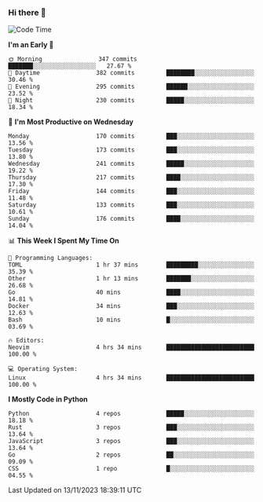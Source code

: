 ### Hi there 👋
<!--START_SECTION:waka-->
![Code Time](http://img.shields.io/badge/Code%20Time-200%20hrs%2055%20mins-blue)

**I'm an Early 🐤** 

```text
🌞 Morning                347 commits         ███████░░░░░░░░░░░░░░░░░░   27.67 % 
🌆 Daytime                382 commits         ████████░░░░░░░░░░░░░░░░░   30.46 % 
🌃 Evening                295 commits         ██████░░░░░░░░░░░░░░░░░░░   23.52 % 
🌙 Night                  230 commits         █████░░░░░░░░░░░░░░░░░░░░   18.34 % 
```
📅 **I'm Most Productive on Wednesday** 

```text
Monday                   170 commits         ███░░░░░░░░░░░░░░░░░░░░░░   13.56 % 
Tuesday                  173 commits         ███░░░░░░░░░░░░░░░░░░░░░░   13.80 % 
Wednesday                241 commits         █████░░░░░░░░░░░░░░░░░░░░   19.22 % 
Thursday                 217 commits         ████░░░░░░░░░░░░░░░░░░░░░   17.30 % 
Friday                   144 commits         ███░░░░░░░░░░░░░░░░░░░░░░   11.48 % 
Saturday                 133 commits         ███░░░░░░░░░░░░░░░░░░░░░░   10.61 % 
Sunday                   176 commits         ████░░░░░░░░░░░░░░░░░░░░░   14.04 % 
```


📊 **This Week I Spent My Time On** 

```text
💬 Programming Languages: 
TOML                     1 hr 37 mins        █████████░░░░░░░░░░░░░░░░   35.39 % 
Other                    1 hr 13 mins        ███████░░░░░░░░░░░░░░░░░░   26.68 % 
Go                       40 mins             ████░░░░░░░░░░░░░░░░░░░░░   14.81 % 
Docker                   34 mins             ███░░░░░░░░░░░░░░░░░░░░░░   12.63 % 
Bash                     10 mins             █░░░░░░░░░░░░░░░░░░░░░░░░   03.69 % 

🔥 Editors: 
Neovim                   4 hrs 34 mins       █████████████████████████   100.00 % 

💻 Operating System: 
Linux                    4 hrs 34 mins       █████████████████████████   100.00 % 
```

**I Mostly Code in Python** 

```text
Python                   4 repos             █████░░░░░░░░░░░░░░░░░░░░   18.18 % 
Rust                     3 repos             ███░░░░░░░░░░░░░░░░░░░░░░   13.64 % 
JavaScript               3 repos             ███░░░░░░░░░░░░░░░░░░░░░░   13.64 % 
Go                       2 repos             ██░░░░░░░░░░░░░░░░░░░░░░░   09.09 % 
CSS                      1 repo              █░░░░░░░░░░░░░░░░░░░░░░░░   04.55 % 
```




 Last Updated on 13/11/2023 18:39:11 UTC
<!--END_SECTION:waka-->

<!--
**YoganshSharma/YoganshSharma** is a ✨ _special_ ✨ repository because its `README.md` (this file) appears on your GitHub profile.

Here are some ideas to get you started:

- 🔭 I’m currently working on ...
- 🌱 I’m currently learning ...
- 👯 I’m looking to collaborate on ...
- 🤔 I’m looking for help with ...
- 💬 Ask me about ...
- 📫 How to reach me: ...
- 😄 Pronouns: ...
- ⚡ Fun fact: ...
-->
